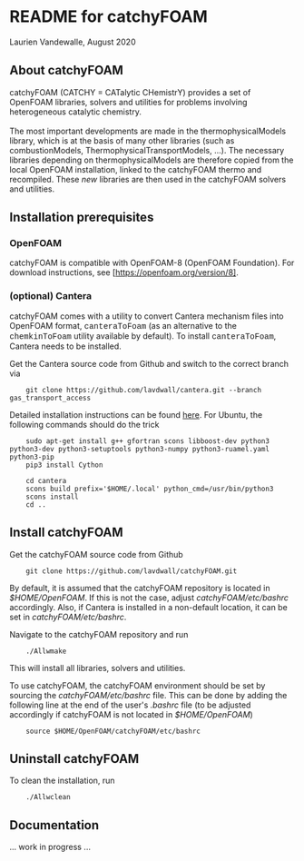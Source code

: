 # README for catchyFOAM
Laurien Vandewalle, August 2020

## About catchyFOAM
catchyFOAM (CATCHY = CATalytic CHemistrY) provides a set of OpenFOAM libraries, solvers and utilities for problems involving heterogeneous catalytic chemistry.<br/><br/>
The most important developments are made in the thermophysicalModels library, which is at the basis of many other libraries (such as combustionModels, ThermophysicalTransportModels, ...). The necessary libraries depending on thermophysicalModels are therefore copied from the local OpenFOAM installation, linked to the catchyFOAM thermo and recompiled. These *new* libraries are then used in the catchyFOAM solvers and utilities.

## Installation prerequisites
### OpenFOAM
catchyFOAM is compatible with OpenFOAM-8 (OpenFOAM Foundation). For download instructions, see [https://openfoam.org/version/8]. 

### (optional) Cantera
catchyFOAM comes with a utility to convert Cantera mechanism files into OpenFOAM format, <span style="font-family:Courier;">canteraToFoam</span> (as an alternative to the <span style="font-family:Courier;">chemkinToFoam</span> utility available by default). To install <span style="font-family:Courier;">canteraToFoam</span>, Cantera needs to be installed.

Get the Cantera source code from Github and switch to the correct branch via
```
    git clone https://github.com/lavdwall/cantera.git --branch gas_transport_access
```

Detailed installation instructions can be found [here](https://cantera.org/install/compiling-install.html). 
For Ubuntu, the following commands should do the trick
```
    sudo apt-get install g++ gfortran scons libboost-dev python3 python3-dev python3-setuptools python3-numpy python3-ruamel.yaml python3-pip
    pip3 install Cython
    
    cd cantera
    scons build prefix='$HOME/.local' python_cmd=/usr/bin/python3
    scons install
    cd ..
```

## Install catchyFOAM
Get the catchyFOAM source code from Github 
```
    git clone https://github.com/lavdwall/catchyFOAM.git
```
By default, it is assumed that the catchyFOAM repository is located in *$HOME/OpenFOAM*. If this is not the case, adjust *catchyFOAM/etc/bashrc* accordingly. Also, if Cantera is installed in a non-default location, it can be set in *catchyFOAM/etc/bashrc*.

Navigate to the catchyFOAM repository and run
```
    ./Allwmake
```
This will install all libraries, solvers and utilities.

To use catchyFOAM, the catchyFOAM environment should be set by sourcing the *catchyFOAM/etc/bashrc* file. This can be done by adding the following line at the end of the user's *.bashrc* file (to be adjusted accordingly if catchyFOAM is not located in *$HOME/OpenFOAM*)
```
    source $HOME/OpenFOAM/catchyFOAM/etc/bashrc
```

## Uninstall catchyFOAM
To clean the installation, run
```
    ./Allwclean
```

## Documentation
... work in progress ...
